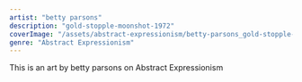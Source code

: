 ```yaml
---
artist: "betty parsons"
description: "gold-stopple-moonshot-1972"
coverImage: "/assets/abstract-expressionism/betty-parsons_gold-stopple-moonshot-1972.jpg"
genre: "Abstract Expressionism"
---
```

This is an art by betty parsons on Abstract Expressionism

